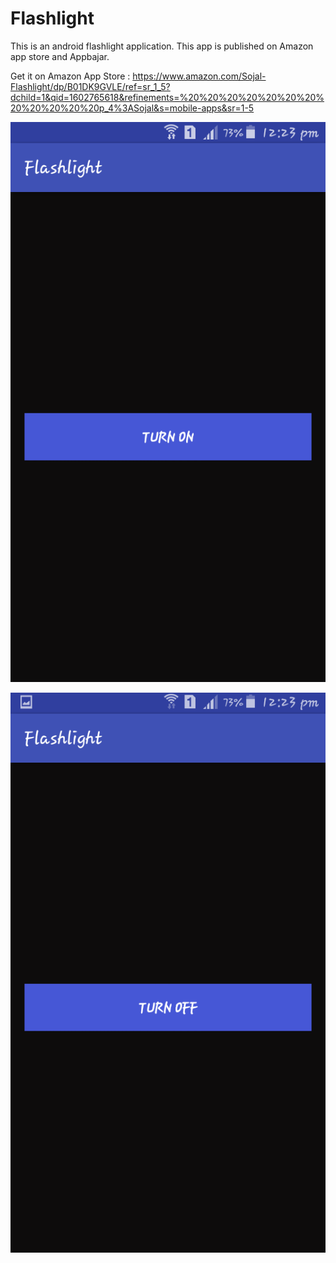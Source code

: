 # Flashlight
This is an android flashlight application. 
This app is published on Amazon app store and Appbajar.

Get it on Amazon App Store : https://www.amazon.com/Sojal-Flashlight/dp/B01DK9GVLE/ref=sr_1_5?dchild=1&qid=1602765618&refinements=%20%20%20%20%20%20%20%20%20%20%20%20p_4%3ASojal&s=mobile-apps&sr=1-5

![Turn On](https://github.com/aminul7506/Flashlight/blob/master/Screenshot_2016-03-29-12-23-24.png?raw=true "Turn On")

![Turn Off](https://github.com/aminul7506/Flashlight/blob/master/Screenshot_2016-03-29-12-23-29.png?raw=true "Turn Off")

